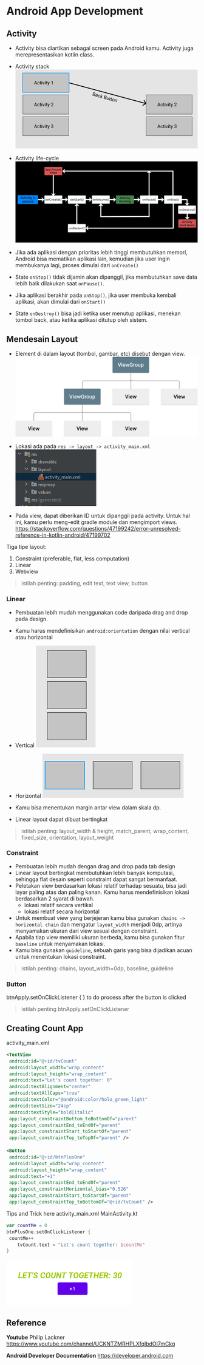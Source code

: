 # Android App Development

## Activity
- Activity bisa diartikan sebagai screen pada Android kamu. Activity juga merepresentasikan kotlin class.
- Activity stack
![](attachments/Pasted%20image%2020211109164056.png)

- Activity life-cycle
![](attachments/Pasted%20image%2020211109164204.png)

- Jika ada aplikasi dengan prioritas lebih tinggi membutuhkan memori, Android bisa mematikan aplikasi lain, kemudian jika user ingin membukanya lagi, proses dimulai dari `onCreate()`
- State `onStop()` tidak dijamin akan dipanggil, jika membutuhkan save data lebih baik dilakukan saat `onPause()`.
- Jika aplikasi berakhir pada `onStop()`, jika user membuka kembali aplikasi, akan dimulai dari `onStart()`
- State `onDestroy()` bisa jadi ketika user menutup aplikasi, menekan tombol back, atau ketika aplikasi ditutup oleh sistem.
	
## Mendesain Layout
- Element di dalam layout (tombol, gambar, etc) disebut dengan view.
 ![](attachments/viewgroup_2x.png)
 
- Lokasi ada pada `res -> layout -> activity_main.xml`
![](attachments/Pasted%20image%2020211109160119.png)

- Pada view, dapat diberikan ID untuk dipanggil pada activity. Untuk hal ini, kamu perlu meng-edit gradle module dan mengimport views. https://stackoverflow.com/questions/47199242/error-unresolved-reference-in-kotlin-android/47199702

Tiga tipe layout:
1. Constraint  (preferable, flat, less computation)
2. Linear
3. Webview

> istilah penting: padding, edit text, text view, button

### Linear
- Pembuatan lebih mudah menggunakan code daripada drag and drop pada design.
- Kamu harus mendefinisikan `android:orientation` dengan nilai vertical atau horizontal
- Vertical
![](attachments/Pasted%20image%2020211109160555.png)

- Horizontal
![](attachments/Pasted%20image%2020211109160618.png)

- Kamu bisa menentukan margin antar view dalam skala dp.
- Linear layout dapat dibuat bertingkat


> istilah penting: layout_width & height, match_parent, wrap_content, fixed_size, orientation, layout_weight

### Constraint
- Pembuatan lebih mudah dengan drag and drop pada tab design
- Linear layout bertingkat membutuhkan lebih banyak komputasi, sehingga flat desain seperti constraint dapat sangat bermanfaat.
- Peletakan view berdasarkan lokasi relatif terhadap sesuatu, bisa jadi layar paling atas dan paling kanan. Kamu harus mendefinisikan lokasi berdasarkan 2 syarat di bawah.
	- lokasi relatif secara vertikal
	- lokasi relatif secara horizontal
- Untuk membuat view yang berjejeran kamu bisa gunakan `chains -> horizontal chain` dan mengatur `layout_width` menjadi 0dp, artinya menyamakan ukuran dari view sesuai dengan constraint.
- Apabila tiap view memiliki ukuran berbeda, kamu bisa gunakan fitur `baseline` untuk menyamakan lokasi.
- Kamu bisa gunakan `guideline`, sebuah garis yang bisa dijadikan acuan untuk menentukan lokasi constraint.

> istilah penting: chains, layout_width=0dp, baseline, guideline

### Button
 btnApply.setOnClickListener { } to do process after the button is clicked
> istilah penting btnApply.setOnClickListener

## Creating Count App
activity_main.xml
```xml
<TextView  
 android:id="@+id/tvCount"  
 android:layout_width="wrap_content"  
 android:layout_height="wrap_content"  
 android:text="Let's count together: 0"  
 android:textAlignment="center"  
 android:textAllCaps="true"  
 android:textColor="@android:color/holo_green_light"  
 android:textSize="24sp"  
 android:textStyle="bold|italic"  
 app:layout_constraintBottom_toBottomOf="parent"  
 app:layout_constraintEnd_toEndOf="parent"  
 app:layout_constraintStart_toStartOf="parent"  
 app:layout_constraintTop_toTopOf="parent" />  
  
<Button  
 android:id="@+id/btnPlusOne"  
 android:layout_width="wrap_content"  
 android:layout_height="wrap_content"  
 android:text="+1"  
 app:layout_constraintEnd_toEndOf="parent"  
 app:layout_constraintHorizontal_bias="0.526"  
 app:layout_constraintStart_toStartOf="parent"  
 app:layout_constraintTop_toBottomOf="@+id/tvCount" />
```

Tips and Trick here
activity_main.xml
MainActivity.kt
```kt
var countMe = 0  
btnPlusOne.setOnClickListener {  
 countMe++  
    tvCount.text = "Let's count together: $countMe"  
}
```

![](attachments/Pasted%20image%2020211123160020.png)

## Reference
**Youtube**
Philip Lackner https://www.youtube.com/channel/UCKNTZMRHPLXfqlbdOI7mCkg

**Android Developer Documentation**
https://developer.android.com